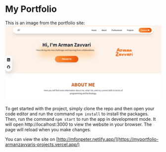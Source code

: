 # My Portfolio
This is an image from the portfolio site:
</br>
![Portfolio Picture](https://github.com/ArmanZavvari/My-Portfolio/blob/main/src/assets/ArmanPortfolio.png)


To get started with the project, simply clone the repo and then open your code editor and run the command `npm install` to install the packages. Then, run the command `npm start`
to run the app in development mode. It will open http://localhost:3000 to view the website in your browser. The page will reload when you make changes.

You can view the site on [http://mfonpeter.netlify.app/](https://myportfolio-armanzavvaris-projects.vercel.app/)
